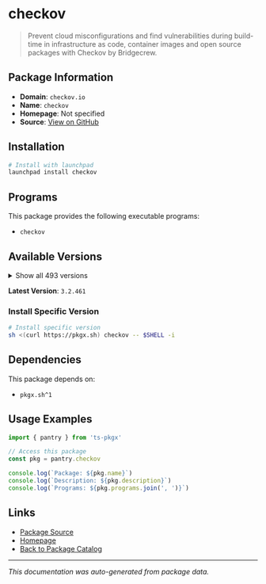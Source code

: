 # checkov

> Prevent cloud misconfigurations and find vulnerabilities during build-time in infrastructure as code, container images and open source packages with Checkov by Bridgecrew.

## Package Information

- **Domain**: `checkov.io`
- **Name**: `checkov`
- **Homepage**: Not specified
- **Source**: [View on GitHub](https://github.com/pkgxdev/pantry/tree/main/projects/checkov.io/package.yml)

## Installation

```bash
# Install with launchpad
launchpad install checkov
```

## Programs

This package provides the following executable programs:

- `checkov`

## Available Versions

<details>
<summary>Show all 493 versions</summary>

- `3.2.461`, `3.2.460`, `3.2.458`, `3.2.457`, `3.2.456`
- `3.2.453`, `3.2.452`, `3.2.451`, `3.2.450`, `3.2.449`
- `3.2.448`, `3.2.447`, `3.2.446`, `3.2.445`, `3.2.444`
- `3.2.443`, `3.2.442`, `3.2.441`, `3.2.440`, `3.2.439`
- `3.2.438`, `3.2.437`, `3.2.436`, `3.2.435`, `3.2.434`
- `3.2.433`, `3.2.432`, `3.2.431`, `3.2.430`, `3.2.429`
- `3.2.428`, `3.2.427`, `3.2.426`, `3.2.425`, `3.2.424`
- `3.2.423`, `3.2.422`, `3.2.421`, `3.2.420`, `3.2.419`
- `3.2.418`, `3.2.417`, `3.2.416`, `3.2.415`, `3.2.414`
- `3.2.413`, `3.2.412`, `3.2.411`, `3.2.410`, `3.2.409`
- `3.2.408`, `3.2.407`, `3.2.406`, `3.2.405`, `3.2.404`
- `3.2.403`, `3.2.402`, `3.2.401`, `3.2.400`, `3.2.399`
- `3.2.398`, `3.2.397`, `3.2.396`, `3.2.395`, `3.2.394`
- `3.2.393`, `3.2.392`, `3.2.391`, `3.2.390`, `3.2.389`
- `3.2.388`, `3.2.387`, `3.2.386`, `3.2.385`, `3.2.384`
- `3.2.383`, `3.2.382`, `3.2.381`, `3.2.380`, `3.2.379`
- `3.2.378`, `3.2.377`, `3.2.376`, `3.2.374`, `3.2.373`
- `3.2.372`, `3.2.370`, `3.2.369`, `3.2.368`, `3.2.367`
- `3.2.366`, `3.2.365`, `3.2.364`, `3.2.363`, `3.2.362`
- `3.2.361`, `3.2.360`, `3.2.359`, `3.2.358`, `3.2.357`
- `3.2.356`, `3.2.355`, `3.2.354`, `3.2.353`, `3.2.352`
- `3.2.351`, `3.2.350`, `3.2.349`, `3.2.348`, `3.2.347`
- `3.2.346`, `3.2.345`, `3.2.344`, `3.2.343`, `3.2.342`
- `3.2.341`, `3.2.340`, `3.2.339`, `3.2.337`, `3.2.336`
- `3.2.335`, `3.2.334`, `3.2.333`, `3.2.332`, `3.2.331`
- `3.2.330`, `3.2.329`, `3.2.328`, `3.2.327`, `3.2.326`
- `3.2.325`, `3.2.324`, `3.2.322`, `3.2.321`, `3.2.320`
- `3.2.319`, `3.2.318`, `3.2.317`, `3.2.316`, `3.2.315`
- `3.2.314`, `3.2.313`, `3.2.312`, `3.2.311`, `3.2.310`
- `3.2.309`, `3.2.308`, `3.2.307`, `3.2.306`, `3.2.305`
- `3.2.304`, `3.2.303`, `3.2.302`, `3.2.301`, `3.2.300`
- `3.2.299`, `3.2.298`, `3.2.297`, `3.2.296`, `3.2.295`
- `3.2.294`, `3.2.293`, `3.2.292`, `3.2.291`, `3.2.290`
- `3.2.289`, `3.2.288`, `3.2.287`, `3.2.286`, `3.2.285`
- `3.2.284`, `3.2.283`, `3.2.282`, `3.2.281`, `3.2.280`
- `3.2.279`, `3.2.278`, `3.2.277`, `3.2.276`, `3.2.275`
- `3.2.274`, `3.2.273`, `3.2.272`, `3.2.271`, `3.2.270`
- `3.2.269`, `3.2.268`, `3.2.267`, `3.2.266`, `3.2.265`
- `3.2.264`, `3.2.263`, `3.2.262`, `3.2.261`, `3.2.260`
- `3.2.259`, `3.2.258`, `3.2.257`, `3.2.256`, `3.2.255`
- `3.2.254`, `3.2.253`, `3.2.252`, `3.2.251`, `3.2.250`
- `3.2.249`, `3.2.248`, `3.2.247`, `3.2.246`, `3.2.245`
- `3.2.244`, `3.2.243`, `3.2.242`, `3.2.241`, `3.2.240`
- `3.2.239`, `3.2.238`, `3.2.237`, `3.2.236`, `3.2.235`
- `3.2.234`, `3.2.233`, `3.2.232`, `3.2.231`, `3.2.230`
- `3.2.229`, `3.2.228`, `3.2.227`, `3.2.226`, `3.2.225`
- `3.2.224`, `3.2.223`, `3.2.222`, `3.2.221`, `3.2.220`
- `3.2.219`, `3.2.218`, `3.2.217`, `3.2.216`, `3.2.215`
- `3.2.214`, `3.2.213`, `3.2.212`, `3.2.211`, `3.2.210`
- `3.2.209`, `3.2.208`, `3.2.207`, `3.2.206`, `3.2.205`
- `3.2.204`, `3.2.203`, `3.2.202`, `3.2.201`, `3.2.200`
- `3.2.199`, `3.2.198`, `3.2.197`, `3.2.196`, `3.2.195`
- `3.2.194`, `3.2.193`, `3.2.192`, `3.2.191`, `3.2.190`
- `3.2.189`, `3.2.188`, `3.2.187`, `3.2.186`, `3.2.185`
- `3.2.184`, `3.2.183`, `3.2.182`, `3.2.181`, `3.2.180`
- `3.2.179`, `3.2.178`, `3.2.177`, `3.2.176`, `3.2.175`
- `3.2.174`, `3.2.173`, `3.2.172`, `3.2.171`, `3.2.170`
- `3.2.169`, `3.2.168`, `3.2.167`, `3.2.166`, `3.2.165`
- `3.2.164`, `3.2.163`, `3.2.162`, `3.2.161`, `3.2.160`
- `3.2.159`, `3.2.158`, `3.2.157`, `3.2.156`, `3.2.155`
- `3.2.154`, `3.2.153`, `3.2.152`, `3.2.151`, `3.2.150`
- `3.2.149`, `3.2.148`, `3.2.147`, `3.2.146`, `3.2.145`
- `3.2.144`, `3.2.143`, `3.2.141`, `3.2.140`, `3.2.139`
- `3.2.138`, `3.2.137`, `3.2.136`, `3.2.135`, `3.2.134`
- `3.2.133`, `3.2.132`, `3.2.131`, `3.2.130`, `3.2.129`
- `3.2.128`, `3.2.127`, `3.2.126`, `3.2.125`, `3.2.124`
- `3.2.123`, `3.2.122`, `3.2.120`, `3.2.116`, `3.2.115`
- `3.2.114`, `3.2.113`, `3.2.112`, `3.2.111`, `3.2.110`
- `3.2.109`, `3.2.108`, `3.2.107`, `3.2.106`, `3.2.105`
- `3.2.104`, `3.2.103`, `3.2.102`, `3.2.101`, `3.2.100`
- `3.2.99`, `3.2.98`, `3.2.97`, `3.2.96`, `3.2.95`
- `3.2.94`, `3.2.93`, `3.2.92`, `3.2.91`, `3.2.90`
- `3.2.89`, `3.2.88`, `3.2.87`, `3.2.86`, `3.2.85`
- `3.2.84`, `3.2.83`, `3.2.82`, `3.2.81`, `3.2.80`
- `3.2.79`, `3.2.78`, `3.2.77`, `3.2.76`, `3.2.75`
- `3.2.74`, `3.2.73`, `3.2.72`, `3.2.71`, `3.2.70`
- `3.2.69`, `3.2.68`, `3.2.67`, `3.2.66`, `3.2.65`
- `3.2.64`, `3.2.63`, `3.2.62`, `3.2.61`, `3.2.60`
- `3.2.59`, `3.2.58`, `3.2.57`, `3.2.56`, `3.2.55`
- `3.2.54`, `3.2.53`, `3.2.52`, `3.2.51`, `3.2.50`
- `3.2.49`, `3.2.48`, `3.2.47`, `3.2.46`, `3.2.45`
- `3.2.44`, `3.2.43`, `3.2.42`, `3.2.41`, `3.2.40`
- `3.2.39`, `3.2.38`, `3.2.37`, `3.2.36`, `3.2.35`
- `3.2.34`, `3.2.33`, `3.2.32`, `3.2.31`, `3.2.30`
- `3.2.29`, `3.2.28`, `3.2.27`, `3.2.26`, `3.2.25`
- `3.2.24`, `3.2.23`, `3.2.22`, `3.2.21`, `3.2.20`
- `3.2.19`, `3.2.18`, `3.2.17`, `3.2.16`, `3.2.15`
- `3.2.14`, `3.2.13`, `3.2.12`, `3.2.11`, `3.2.10`
- `3.2.9`, `3.2.8`, `3.2.7`, `3.2.6`, `3.2.5`
- `3.2.4`, `3.2.3`, `3.2.2`, `3.2.1`, `3.2.0`
- `3.1.72`, `3.1.71`, `3.1.70`, `3.1.69`, `3.1.68`
- `3.1.67`, `3.1.66`, `3.1.65`, `3.1.64`, `3.1.63`
- `3.1.62`, `3.1.61`, `3.1.60`, `3.1.59`, `3.1.58`
- `3.1.57`, `3.1.56`, `3.1.55`, `3.1.54`, `3.1.53`
- `3.1.52`, `3.1.51`, `3.1.50`, `3.1.49`, `3.1.48`
- `3.1.47`, `3.1.46`, `3.1.45`, `3.1.44`, `3.1.43`
- `3.1.42`, `3.1.41`, `3.1.40`, `3.1.39`, `3.1.38`
- `3.1.37`, `3.1.36`, `3.1.35`, `3.1.34`, `3.1.33`
- `3.1.32`, `3.1.31`, `3.1.30`

</details>

**Latest Version**: `3.2.461`

### Install Specific Version

```bash
# Install specific version
sh <(curl https://pkgx.sh) checkov -- $SHELL -i
```

## Dependencies

This package depends on:

- `pkgx.sh^1`

## Usage Examples

```typescript
import { pantry } from 'ts-pkgx'

// Access this package
const pkg = pantry.checkov

console.log(`Package: ${pkg.name}`)
console.log(`Description: ${pkg.description}`)
console.log(`Programs: ${pkg.programs.join(', ')}`)
```

## Links

- [Package Source](https://github.com/pkgxdev/pantry/tree/main/projects/checkov.io/package.yml)
- [Homepage](#)
- [Back to Package Catalog](../../package-catalog.md)

---

*This documentation was auto-generated from package data.*
